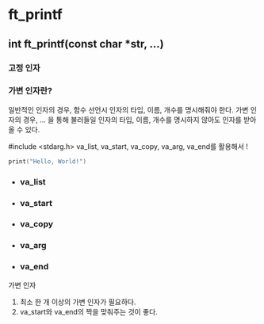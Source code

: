 # ft_printf

## int	ft_printf(const char *str, ...)
### 고정 인자


### 가변 인자란?
일반적인 인자의 경우, 함수 선언시 인자의 타입, 이름, 개수를 명시해줘야 한다.
가변 인자의 경우, ... 을 통해 불러들일 인자의 타입, 이름, 개수를 명시하지 않아도 인자를 받아올 수 있다.

#include <stdarg.h>
va_list, va_start, va_copy, va_arg, va_end를 활용해서 !

```C
print("Hello, World!")
```
- ### va_list

- ### va_start

- ### va_copy

- ### va_arg

- ### va_end

가변 인자
1. 최소 한 개 이상의 가변 인자가 필요하다.
2. va_start와 va_end의 짝을 맞춰주는 것이 좋다.
